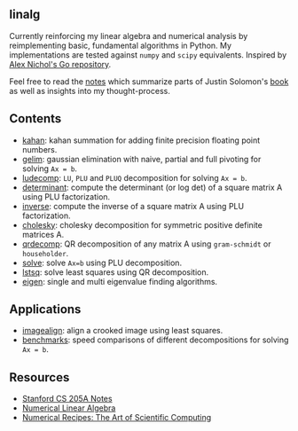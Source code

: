 ## linalg

Currently reinforcing my linear algebra and numerical analysis by reimplementing basic, fundamental algorithms in Python. My implementations are tested against `numpy` and `scipy` equivalents. Inspired by [Alex Nichol's Go repository](https://github.com/unixpickle/num-analysis).

Feel free to read the [notes](https://github.com/kevinzakka/learn-linalg/blob/master/linalg/notes.md) which summarize parts of Justin Solomon's [book](https://people.csail.mit.edu/jsolomon/share/book/numerical_book.pdf) as well as insights into my thought-process.

## Contents

- [kahan](https://github.com/kevinzakka/learn-linalg/tree/master/linalg/kahan): kahan summation for adding finite precision floating point numbers.
- [gelim](https://github.com/kevinzakka/learn-linalg/tree/master/linalg/gelim): gaussian elimination with naive, partial and full pivoting for solving `Ax = b`.
- [ludecomp](https://github.com/kevinzakka/learn-linalg/tree/master/linalg/ludecomp): `LU`, `PLU` and `PLUQ` decomposition for solving `Ax = b`.
- [determinant](https://github.com/kevinzakka/learn-linalg/blob/master/linalg/misc/determinant.py): compute the determinant (or log det) of a square matrix A using PLU factorization.
- [inverse](https://github.com/kevinzakka/learn-linalg/tree/master/linalg/misc/inverse.py): compute the inverse of a square matrix A using PLU factorization.
- [cholesky](https://github.com/kevinzakka/learn-linalg/tree/master/linalg/cholesky): cholesky decomposition for symmetric positive definite matrices A.
- [qrdecomp](https://github.com/kevinzakka/learn-linalg/tree/master/linalg/qrdecomp): QR decomposition of any matrix A using `gram-schmidt` or `householder`.
- [solve](https://github.com/kevinzakka/learn-linalg/tree/master/linalg/solver): solve `Ax=b` using PLU decomposition.
- [lstsq](https://github.com/kevinzakka/learn-linalg/tree/master/linalg/lstsq): solve least squares using QR decomposition.
- [eigen](https://github.com/kevinzakka/learn-linalg/tree/master/linalg/eigen): single and multi eigenvalue finding algorithms.

## Applications

- [imagealign](examples/imagealign/): align a crooked image using least squares.
- [benchmarks](examples/benchmarks/): speed comparisons of different decompositions for solving `Ax = b`.

## Resources

- [Stanford CS 205A Notes](https://graphics.stanford.edu/courses/cs205a-13-fall/assets/notes/cs205a_notes.pdf)
- [Numerical Linear Algebra](https://www.amazon.com/Numerical-Linear-Algebra-Lloyd-Trefethen/dp/0898713617)
- [Numerical Recipes: The Art of Scientific Computing](http://numerical.recipes/)
